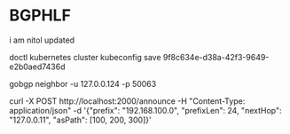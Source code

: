 # BGPHLF
i am nitol updated

doctl kubernetes cluster kubeconfig save 9f8c634e-d38a-42f3-9649-e2b0aed7436d



gobgp neighbor -u 127.0.0.124 -p 50063


curl -X POST http://localhost:2000/announce   -H "Content-Type: application/json"   -d '{"prefix": "192.168.100.0", "prefixLen": 24, "nextHop": "127.0.0.11", "asPath": [100, 200, 300]}'